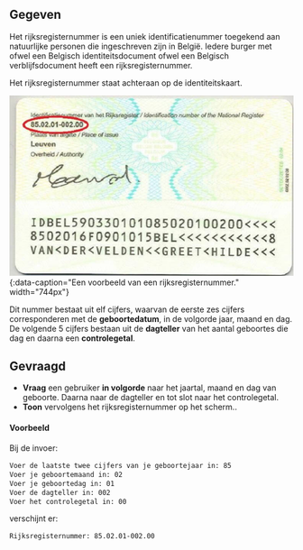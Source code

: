 ## Gegeven

Het rijksregisternummer is een uniek identificatienummer toegekend aan natuurlijke personen die ingeschreven zijn in België. Iedere burger met ofwel een Belgisch identiteitsdocument ofwel een Belgisch verblijfsdocument heeft een rijksregisternummer.

Het rijksregisternummer staat achteraan op de identiteitskaart. 

![Een voorbeeld van een rijksregisternummer.](media/rijksregisternummer.jpg "Een voorbeeld van een rijksregisternummer."){:data-caption="Een voorbeeld van een rijksregisternummer." width="744px"}

Dit nummer bestaat uit elf cijfers, waarvan de eerste zes cijfers corresponderen met de **geboortedatum**, in de volgorde jaar, maand en dag. De volgende 5 cijfers bestaan uit de **dagteller** van het aantal geboortes die dag en daarna een **controlegetal**.

## Gevraagd

- **Vraag** een gebruiker **in volgorde** naar het jaartal, maand en dag van geboorte. Daarna naar de dagteller en tot slot naar het controlegetal.
- **Toon** vervolgens het rijksregisternummer op het scherm..

#### Voorbeeld

Bij de invoer:
```
Voer de laatste twee cijfers van je geboortejaar in: 85
Voer je geboortemaand in: 02
Voer je geboortedag in: 01
Voer de dagteller in: 002
Voer het controlegetal in: 00
```

verschijnt er:
```
Rijksregisternummer: 85.02.01-002.00
```
